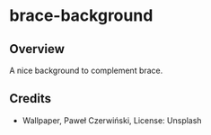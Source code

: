 brace-background
================

Overview
--------
A nice background to complement brace.

Credits
-------
- Wallpaper, Paweł Czerwiński, License: Unsplash
